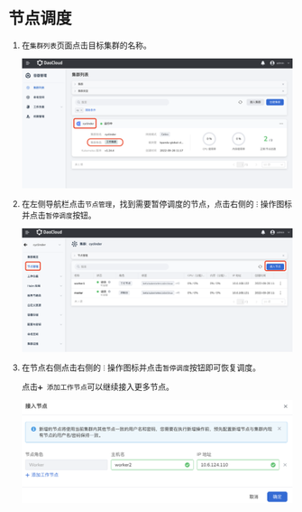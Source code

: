 # 节点调度

1. 在`集群列表`页面点击目标集群的名称。

    ![进入集群列表页面](../../images/addnode01.png)

2. 在左侧导航栏点击`节点管理`，找到需要暂停调度的节点，点击右侧的 `ⵗ` 操作图标并点击`暂停调度`按钮。

    ![暂停调度](../../images/addnode02.png)

3. 在节点右侧点击右侧的 `ⵗ` 操作图标并点击`暂停调度`按钮即可恢复调度。

    点击`➕ 添加工作节点`可以继续接入更多节点。

    ![节点管理](../../images/addnode03.png)
